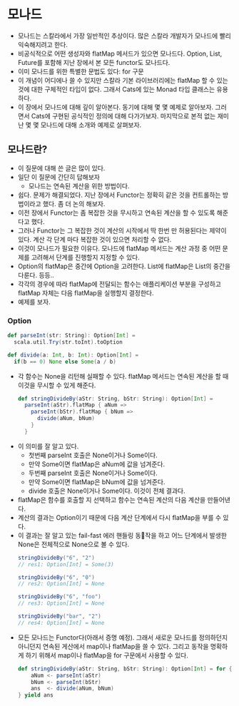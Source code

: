 # 모나드

- 모나드는 스칼라에서 가장 일반적인 추상이다. 많은 스칼라 개발자가 모나드에 빨리 익숙해지려고 한다.
- 비공식적으로 어떤 생성자와 flatMap 메서드가 있으면 모나드다. Option, List, Future를 포함해
  지난 장에서 본 모든 functor도 모나드다.
- 이미 모나드를 위한 특별한 문법도 있다: for 구문
- 이 개념이 어디에나 쓸 수 있지만 스칼라 기본 라이브러리에는 flatMap 할 수 있는 것에 대한 구체적인 타입이
  없다. 그래서 Cats에 있는 Monad 타입 클래스는 유용하다.
- 이 장에서 모나드에 대해 깊이 알아본다. 동기에 대해 몇 몇 예제로 알아보자. 그러면서 Cats에 구현된 공식적인
  정의에 대해 다가가보자. 마지막으로 본적 없는 재미난 몇 몇 모나드에 대해 소개와 예제로 살펴보자.

## 모나드란?

- 이 질문에 대해 쓴 글은 많이 있다.
- 일단 이 질문에 간단히 답해보자
  - 모나드는 연속된 계산을 위한 방법이다.
- 쉽다. 문제가 해결되었다. 지난 장에서 Functor는 정확히 같은 것을 컨트롤하는 방법이라고 했다. 좀 더 논의 해보자.
- 이전 장에서 Functor는 좀 복잡한 것을 무시하고 연속된 계산을 할 수 있도록 해준다고 했다.
- 그러나 Functor는 그 복잡한 것이 계산의 시작에서 딱 한번 만 허용된다는 제약이 있다. 계산 각 단계 마다
  복잡한 것이 있으면 처리할 수 없다.
- 이것이 모나드가 필요한 이유다. 모나드에 flatMap 메서드는 계산 과정 중 어떤 문제를 고려해서 단계를 진행할지
  지정할 수 있다.
- Option의 flatMap은 중간에 Option을 고려한다. List에 flatMap은 List의 중간을 다룬다. 등등..
- 각각의 경우에 따라 flatMap에 전달되는 함수는 애플리케이션 부분을 구성하고 flatMap 자체는 다음 flatMap을
  실행할지 결정한다.
- 예제를 보자.

### Option

```scala
def parseInt(str: String): Option[Int] =
  scala.util.Try(str.toInt).toOption

def divide(a: Int, b: Int): Option[Int] =
  if(b == 0) None else Some(a / b)
```

- 각 함수는 None을 리턴해 실패할 수 있다. flatMap 메서드는 연속된 계산을 할 때 이것을 무시할 수 있게
  해준다.  
  ```scala
  def stringDivideBy(aStr: String, bStr: String): Option[Int] =
    parseInt(aStr).flatMap { aNum =>
      parseInt(bStr).flatMap { bNum =>
        divide(aNum, bNum)
      }
    }
  ```
- 이 의미를 잘 알고 있다.
  - 첫번째 parseInt 호출은 None이거나 Some이다.
  - 만약 Some이면 flatMap은 aNum에 값을 넘겨준다.
  - 두번째 parseInt 호출은 None이거나 Some이다.
  - 만약 Some이면 flatMap은 bNum에 값을 넘겨준다.
  - divide 호출은 None이거나 Some이다. 이것이 전체 결과다.
- flatMap은 함수를 호출할 지 선택하고 함수는 연속된 계산의 다음 계산을 만들어낸다.
- 계산의 결과는 Option이기 때문에 다음 계산 단계에서 다시 flatMap을 부를 수 있다.
- 이 결과는 잘 알고 있는 fail-fast 에러 핸들링 동작을 하고 어느 단계에서 발생한 None은 전체적으로
  None으로 볼 수 있다.
  ```scala
  stringDivideBy("6", "2")
  // res1: Option[Int] = Some(3)

  stringDivideBy("6", "0")
  // res2: Option[Int] = None

  stringDivideBy("6", "foo")
  // res3: Option[Int] = None

  stringDivideBy("bar", "2")
  // res4: Option[Int] = None
  ```
- 모든 모나드는 Functor다(아래서 증명 예정). 그래서 새로운 모나드를 정의하던지 아니던지 연속된 게산에서
  map이나 flatMap을 쓸 수 있다. 그리고 동작을 명확하게 하기 위해서 map이나 flatMap을 for 구문에서
  사용할 수 있다.
  ```scala
  def stringDivideBy(aStr: String, bStr: String): Option[Int] = for {
      aNum <- parseInt(aStr)
      bNum <- parseInt(bStr)
      ans  <- divide(aNum, bNum)
  } yield ans
  ```
